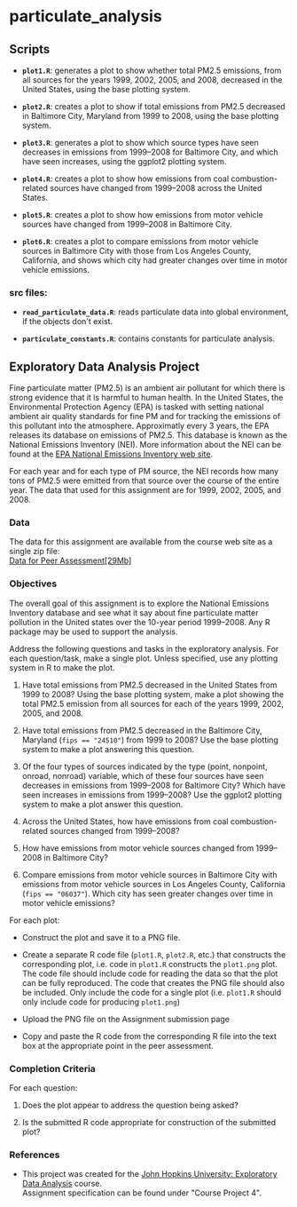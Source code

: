 # particulate_analysis

## Scripts
* <b>`plot1.R`</b>: generates a plot to show whether total PM2.5 emissions, from all sources for the years 1999, 2002, 2005, and 2008, decreased in the United States, using the base plotting system.  

* <b>`plot2.R`</b>: creates a plot to show if total emissions from PM2.5 decreased in Baltimore City, Maryland from 1999 to 2008, using the base plotting system.  

* <b>`plot3.R`</b>: generates a plot to show which source types have seen decreases in emissions from 1999–2008 for Baltimore City, and which have seen increases, using the ggplot2 plotting system.  

* <b>`plot4.R`</b>: creates a plot to show how emissions from coal combustion-related sources have changed from 1999–2008 across the United States.  

* <b>`plot5.R`</b>: creates a plot to show how emissions from motor vehicle sources have changed from 1999–2008 in Baltimore City.  

* <b>`plot6.R`</b>: creates a plot to compare emissions from motor vehicle sources in Baltimore City with those from Los Angeles County, California, and shows which city had greater changes over time in motor vehicle emissions.  

### src files:
* <b>`read_particulate_data.R`</b>: reads particulate data into global environment, if the objects don't exist.  

* <b>`particulate_constants.R`</b>: contains constants for particulate analysis.  

## Exploratory Data Analysis Project
Fine particulate matter (PM2.5) is an ambient air pollutant for which there is strong evidence that it is harmful to human health. In the United States, the Environmental Protection Agency (EPA) is tasked with setting national ambient air quality standards for fine PM and for tracking the emissions of this pollutant into the atmosphere. Approximatly every 3 years, the EPA releases its database on emissions of PM2.5. This database is known as the National Emissions Inventory (NEI). More information about the NEI can be found at the [EPA National Emissions Inventory web site](http://www.epa.gov/ttn/chief/eiinformation.html).

For each year and for each type of PM source, the NEI records how many tons of PM2.5 were emitted from that source over the course of the entire year. The data that used for this assignment are for 1999, 2002, 2005, and 2008.

### Data
The data for this assignment are available from the course web site as a single zip file:  
[Data for Peer Assessment[29Mb]](https://d396qusza40orc.cloudfront.net/exdata%2Fdata%2FNEI_data.zip)

### Objectives
The overall goal of this assignment is to explore the National Emissions Inventory database and see what it say about fine particulate matter pollution in the United states over the 10-year period 1999–2008. Any R package may be used to support the analysis.  

Address the following questions and tasks in the exploratory analysis. For each question/task, make a single plot. Unless specified, use any plotting system in R to make the plot.  

1. Have total emissions from PM2.5 decreased in the United States from 1999 to 2008? Using the base plotting system, make a plot showing the total PM2.5 emission from all sources for each of the years 1999, 2002, 2005, and 2008.  

2. Have total emissions from PM2.5 decreased in the Baltimore City, Maryland (`fips == "24510"`) from 1999 to 2008? Use the base plotting system to make a plot answering this question.  

3. Of the four types of sources indicated by the type (point, nonpoint, onroad, nonroad) variable, which of these four sources have seen decreases in emissions from 1999–2008 for Baltimore City? Which have seen increases in emissions from 1999–2008? Use the ggplot2 plotting system to make a plot answer this question.

4. Across the United States, how have emissions from coal combustion-related sources changed from 1999–2008?  

5. How have emissions from motor vehicle sources changed from 1999–2008 in Baltimore City?  

6. Compare emissions from motor vehicle sources in Baltimore City with emissions from motor vehicle sources in Los Angeles County, California (`fips == "06037"`). Which city has seen greater changes over time in motor vehicle emissions?  

For each plot:  

- Construct the plot and save it to a PNG file.  

- Create a separate R code file (`plot1.R`, `plot2.R`, etc.) that constructs the corresponding plot, i.e. code in `plot1.R` constructs the `plot1.png` plot. The code file should include code for reading the data so that the plot can be fully reproduced. The code that creates the PNG file should also be included. Only include the code for a single plot (i.e. `plot1.R` should only include code for producing `plot1.png`)  

- Upload the PNG file on the Assignment submission page  

- Copy and paste the R code from the corresponding R file into the text box at the appropriate point in the peer assessment.

### Completion Criteria
For each question:  

1. Does the plot appear to address the question being asked?  

2. Is the submitted R code appropriate for construction of the submitted plot?  

### References
- This project was created for the [John Hopkins University: Exploratory Data Analysis](https://www.coursera.org/learn/exploratory-data-analysis) course.  
Assignment specification can be found under "Course Project 4".  
